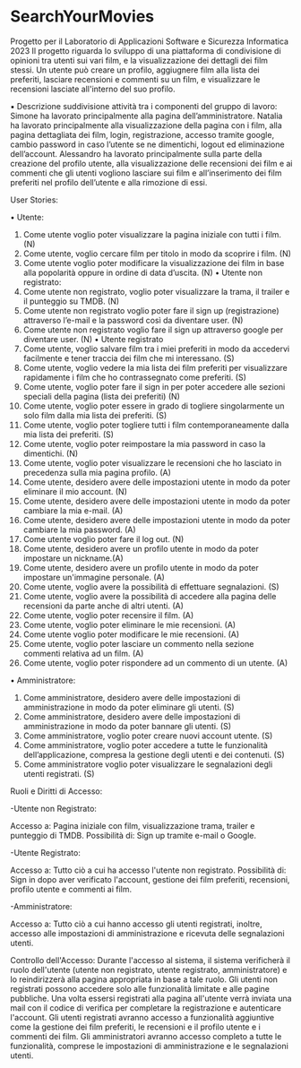 # SearchYourMovies
Progetto per il Laboratorio di Applicazioni Software e Sicurezza Informatica 2023
Il progetto riguarda lo sviluppo di una piattaforma di condivisione di opinioni tra utenti sui vari film, e la visualizzazione dei dettagli dei film stessi. Un utente può creare un profilo, aggiugnere film alla lista dei preferiti, lasciare recensioni e commenti su un film, e visualizzare le recensioni lasciate all'interno del suo profilo.


▪ Descrizione suddivisione attività tra i componenti del gruppo di lavoro:
Simone ha lavorato principalmente alla pagina dell’amministratore.
Natalia ha lavorato principalmente alla visualizzazione della pagina con i film, alla pagina dettagliata dei film,
login, registrazione, accesso tramite google, cambio password in caso l’utente se ne dimentichi, logout ed
eliminazione dell’account.
Alessandro ha lavorato principalmente sulla parte della creazione del profilo utente, alla visualizzazione
delle recensioni dei film e ai commenti che gli utenti vogliono lasciare sui film e all’inserimento dei film preferiti nel
profilo dell’utente e alla rimozione di essi.

User Stories:

• Utente:
1. Come utente voglio poter visualizzare la pagina iniziale con tutti i
film. (N)
2. Come utente, voglio cercare film per titolo in modo da scoprire i film. (N)
3. Come utente voglio poter modificare la visualizzazione dei film in base
alla popolarità oppure in ordine di data d’uscita. (N)
• Utente non registrato:
1. Come utente non registrato, voglio poter visualizzare la trama, il trailer e il
punteggio su TMDB. (N)
2. Come utente non registrato voglio poter fare il sign up (registrazione) attraverso
l’e-mail e la password così da diventare user. (N)
3. Come utente non registrato voglio fare il sign up attraverso google per
diventare user. (N)
• Utente registrato
1. Come utente, voglio salvare film tra i miei preferiti in modo da accedervi facilmente
e tener traccia dei film che mi interessano. (S)
2. Come utente, voglio vedere la mia lista dei film preferiti per visualizzare
rapidamente i film che ho contrassegnato come preferiti. (S)
3. Come utente, voglio poter fare il sign in per poter accedere alle sezioni speciali
della pagina (lista dei preferiti) (N)
4. Come utente, voglio poter essere in grado di togliere singolarmente un solo film
dalla mia lista dei preferiti. (S)
5. Come utente, voglio poter togliere tutti i film contemporaneamente dalla mia lista
dei preferiti. (S)
6. Come utente, voglio poter reimpostare la mia password in caso la dimentichi. (N)
7. Come utente, voglio poter visualizzare le recensioni che ho lasciato in precedenza sulla
mia pagina profilo. (A)
8. Come utente, desidero avere delle impostazioni utente in modo da poter eliminare
il mio account. (N)
9. Come utente, desidero avere delle impostazioni utente in modo da poter cambiare
la mia e-mail. (A)
10. Come utente, desidero avere delle impostazioni utente in modo da poter
cambiare la mia password. (A)
11. Come utente voglio poter fare il log out. (N)
12. Come utente, desidero avere un profilo utente in modo da poter impostare un
nickname.(A)
13. Come utente, desidero avere un profilo utente in modo da poter impostare
un'immagine personale. (A)
14. Come utente, voglio avere la possibilità di effettuare segnalazioni. (S)
15. Come utente, voglio avere la possibilità di accedere alla pagina delle recensioni
da parte anche di altri utenti. (A)
16. Come utente, voglio poter recensire il film. (A)
17. Come utente, voglio poter eliminare le mie recensioni. (A)
18. Come utente voglio poter modificare le mie recensioni. (A)
19. Come utente, voglio poter lasciare un commento nella sezione commenti
relativa ad un film. (A)
20. Come utente, voglio poter rispondere ad un commento di un utente. (A)
    
• Amministratore:

1. Come amministratore, desidero avere delle impostazioni di amministrazione in
modo da poter eliminare gli utenti. (S)
2. Come amministratore, desidero avere delle impostazioni di amministrazione in
modo da poter bannare gli utenti. (S)
3. Come amministratore, voglio poter creare nuovi account utente. (S)
4. Come amministratore, voglio poter accedere a tutte le funzionalità
dell’applicazione, compresa la gestione degli utenti e dei contenuti. (S)
5. Come amministratore voglio poter visualizzare le segnalazioni degli utenti
registrati. (S)

Ruoli e Diritti di Accesso:

-Utente non Registrato:

Accesso a: Pagina iniziale con film, visualizzazione trama, trailer e punteggio di TMDB.
Possibilità di: Sign up tramite e-mail o Google.

-Utente Registrato:

Accesso a: Tutto ciò a cui ha accesso l'utente non registrato.
Possibilità di: Sign in dopo aver verificato l'account, gestione dei film preferiti, recensioni, profilo utente e
commenti ai film.

-Amministratore:

Accesso a: Tutto ciò a cui hanno accesso gli utenti registrati, inoltre, accesso alle impostazioni di
amministrazione e ricevuta delle segnalazioni utenti.

Controllo dell'Accesso:
Durante l'accesso al sistema, il sistema verificherà il ruolo dell'utente (utente non
registrato, utente registrato, amministratore) e lo reindirizzerà alla pagina appropriata in base a tale ruolo.
Gli utenti non registrati possono accedere solo alle funzionalità limitate e alle pagine pubbliche. Una volta
essersi registrati alla pagina all'utente verrà inviata una mail con il codice di verifica per completare la
registrazione e autenticare l'account. Gli utenti registrati avranno accesso a funzionalità aggiuntive come la
gestione dei film preferiti, le recensioni e il profilo utente e i commenti dei film. Gli amministratori avranno
accesso completo a tutte le funzionalità, comprese le impostazioni di amministrazione e le segnalazioni
utenti.

